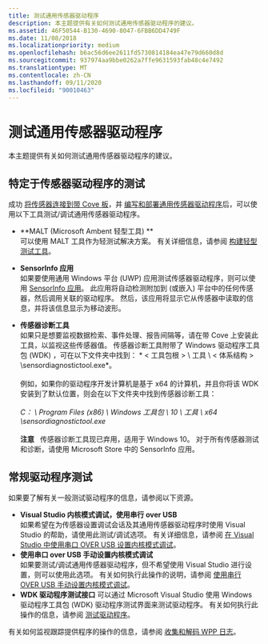 ```yaml
---
title: 测试通用传感器驱动程序
description: 本主题提供有关如何测试通用传感器驱动程序的建议。
ms.assetid: 46F50544-B130-4690-8047-6FBB6DD4749F
ms.date: 11/08/2018
ms.localizationpriority: medium
ms.openlocfilehash: b6ac56d6ee2611fd5730814184ea47e79d660d8d
ms.sourcegitcommit: 937974aa9bbe0262a7ffe9631593fab48c4e7492
ms.translationtype: MT
ms.contentlocale: zh-CN
ms.lasthandoff: 09/11/2020
ms.locfileid: "90010463"
---
```

# <a name="test-your-universal-sensor-driver"></a>测试通用传感器驱动程序

本主题提供有关如何测试通用传感器驱动程序的建议。

## <a name="sensor-driver-specific-testing"></a>特定于传感器驱动程序的测试

成功 [将传感器连接到带 Cove 板](connect-your-sensor-to-the-sharks-cove-board.md)，并 [编写和部署通用传感器驱动程序](write-and-deploy-your-universal-sensor-driver.md)后，可以使用以下工具测试/调试通用传感器驱动程序。

-   **MALT (Microsoft Ambent 轻型工具) ** <br/>可以使用 MALT 工具作为轻测试解决方案。 有关详细信息，请参阅 [构建轻型测试工具](testing-MALT-building-a-light-testing-tool.md)。

-   **SensorInfo 应用** <br/>如果要使用通用 Windows 平台 (UWP) 应用测试传感器驱动程序，则可以使用 [SensorInfo 应用](https://www.microsoft.com/store/appid/95015d9e-2116-44b8-9d3c-15c7b8753086)。 此应用将自动检测附加到 (或嵌入) 平台中的任何传感器，然后调用关联的驱动程序。 然后，该应用将显示它从传感器中读取的信息，并将该信息显示为移动波形。

-   **传感器诊断工具** <br/>如果只是想要监视数据检索、事件处理、报告间隔等，请在带 Cove 上安装此工具，以监视这些传感器值。 传感器诊断工具附带了 Windows 驱动程序工具包 (WDK) ，可在以下文件夹中找到： * &lt; 工具包根 &gt; \\ 工具 \\ &lt; 体系结构 &gt; \\sensordiagnostictool.exe*。 <br/><br/>例如，如果你的驱动程序开发计算机是基于 x64 的计算机，并且你将该 WDK 安装到了默认位置，则会在以下文件夹中找到传感器诊断工具：<br/><br/>*C： \\ Program Files (x86) \\ Windows 工具包 \\ 10 \\ 工具 \\ x64 \\sensordiagnostictool.exe* <br/><br/>**注意**   传感器诊断工具现已弃用，适用于 Windows 10。 对于所有传感器测试和诊断，请使用 Microsoft Store 中的 SensorInfo 应用。

## <a name="general-driver-testing"></a>常规驱动程序测试

如果要了解有关一般测试驱动程序的信息，请参阅以下资源。

-   **Visual Studio 内核模式调试，使用串行 over USB**
    <br/>如果希望在为传感器设置调试会话及其通用传感器驱动程序时使用 Visual Studio 的帮助，请使用此测试/调试选项。 有关详细信息，请参阅 [在 Visual Studio 中使用串口 OVER USB 设置内核模式调试](../debugger/setting-up-kernel-mode-debugging-using-serial-over-usb-in-visual-studio.md)。
-   **使用串口 over USB 手动设置内核模式调试**
    <br/>如果要测试/调试通用传感器驱动程序，但不希望使用 Visual Studio 进行设置，则可以使用此选项。 有关如何执行此操作的说明，请参阅 [使用串行 OVER USB 手动设置内核模式调试](https://docs.microsoft.com/windows-hardware/drivers/debugger/setting-up-kernel-mode-debugging-using-serial-over-usb-manually-)。
-   **WDK 驱动程序测试接口** 可以通过 Microsoft Visual Studio 使用 Windows 驱动程序工具包 (WDK) 驱动程序测试界面来测试驱动程序。 有关如何执行此操作的信息，请参阅 [测试驱动程序](../develop/testing-a-driver.md)。

有关如何监视跟踪提供程序的操作的信息，请参阅 [收集和解码 WPP 日志](collecting-and-decoding-wpp-logs.md)。